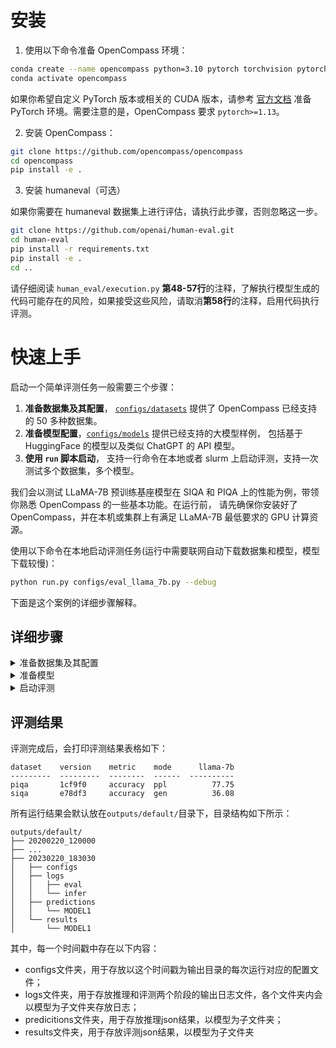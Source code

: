 # 安装

1. 使用以下命令准备 OpenCompass 环境：

```bash
conda create --name opencompass python=3.10 pytorch torchvision pytorch-cuda -c nvidia -c pytorch -y
conda activate opencompass
```

如果你希望自定义 PyTorch 版本或相关的 CUDA 版本，请参考 [官方文档](https://pytorch.org/get-started/locally/) 准备 PyTorch 环境。需要注意的是，OpenCompass 要求 `pytorch>=1.13`。

2. 安装 OpenCompass：

```bash
git clone https://github.com/opencompass/opencompass
cd opencompass
pip install -e .
```

3. 安装 humaneval（可选）

如果你需要在 humaneval 数据集上进行评估，请执行此步骤，否则忽略这一步。

```bash
git clone https://github.com/openai/human-eval.git
cd human-eval
pip install -r requirements.txt
pip install -e .
cd ..
```

请仔细阅读 `human_eval/execution.py` **第48-57行**的注释，了解执行模型生成的代码可能存在的风险，如果接受这些风险，请取消**第58行**的注释，启用代码执行评测。

# 快速上手

启动一个简单评测任务一般需要三个步骤：

1. **准备数据集及其配置**， [`configs/datasets`](https://github.com/open-mmlab/OpenCompass/tree/main/configs/datasets) 提供了 OpenCompass 已经支持的 50 多种数据集。
2. **准备模型配置**，[`configs/models`](https://github.com/open-mmlab/OpenCompass/tree/main/configs/models) 提供已经支持的大模型样例， 包括基于 HuggingFace 的模型以及类似 ChatGPT 的 API 模型。
3. **使用 `run` 脚本启动**， 支持一行命令在本地或者 slurm 上启动评测，支持一次测试多个数据集，多个模型。

我们会以测试 LLaMA-7B 预训练基座模型在 SIQA 和 PIQA 上的性能为例，带领你熟悉 OpenCompass 的一些基本功能。在运行前，
请先确保你安装好了 OpenCompass，并在本机或集群上有满足 LLaMA-7B 最低要求的 GPU 计算资源。

使用以下命令在本地启动评测任务(运行中需要联网自动下载数据集和模型，模型下载较慢)：

```bash
python run.py configs/eval_llama_7b.py --debug
```

下面是这个案例的详细步骤解释。

## 详细步骤

<details>
<summary>准备数据集及其配置</summary>

因为 [siqa](https://huggingface.co/datasets/siqa)， [piqa](https://huggingface.co/datasets/piqa) 支持自动下载，所以这里不需要手动下载数据集，但有部分数据集可能需要手动下载，详细查看文档 [准备数据集](docs/zh_cn/user_guides/dataset_prepare.md).

创建一个 '.py' 配置文件， 添加以下内容：

```python
from mmengine.config import read_base                # 使用 mmengine 的 config 机制

with read_base():
    # 直接从预设数据集配置中读取需要的数据集配置
    from .datasets.piqa.piqa_ppl import piqa_datasets
    from .datasets.siqa.siqa_gen import siqa_datasets
                                          
datasets = [*piqa_datasets, *siqa_datasets]          # 最后 config 需要包含所需的评测数据集列表 datasets
```

[configs/datasets](https://github.com/InternLM/OpenCompass/blob/main/configs/datasets) 包含各种数据集预先定义好的配置文件，如 [piqa](https://github.com/InternLM/OpenCompass/blob/main/configs/) 文件夹下有不同 Prompt 版本的 piqa 定义，其中 `ppl` 表示使用判别式评测， `gen` 表示使用生成式评测。[configs/datasets/collections](https://github.com/InternLM/OpenCompass/blob/main/configs/datasets/collections) 存放了各类数据集集合，方便做综合评测。

</details>

<details>
<summary>准备模型</summary>

[configs/models](https://github.com/InternLM/OpenCompass/blob/main/configs/models) 包含多种已经支持的模型案案例，如 gpt3.5, hf_llama 等。

HuggingFace 中的 'huggyllama/llama-7b' 支持自动下载，在配置文件中添加以下内容：

```python
from opencompass.models import HuggingFaceCausalLM    # 提供直接使用 HuggingFaceCausalLM 模型的接口

llama_7b = dict(
        type=HuggingFaceCausalLM,
        # 以下参数为 HuggingFaceCausalLM 的初始化参数
        path='huggyllama/llama-7b',
        tokenizer_path='huggyllama/llama-7b',
        tokenizer_kwargs=dict(padding_side='left', truncation_side='left'),
        max_seq_len=2048,
        # 以下参数为各类模型都有的参数，非 HuggingFaceCausalLM 的初始化参数
        abbr='llama-7b',            # 模型简称，用于结果展示
        max_out_len=100,            # 最长生成 token 数
        batch_size=16,              # 批次大小
        run_cfg=dict(num_gpus=1),   # 运行配置，用于指定资源需求
    )
 
models = [llama_7b]                                     # 最后 config 需要包含所需的模型列表 models
```

</details>

<details>
<summary>启动评测</summary>

首先，我们可以使用 debug 模式启动任务，以检查模型加载、数据集读取是否出现异常，如未正确读取缓存等。

```shell
python run.py configs/eval_llama_7b.py -w outputs/llama --debug
```

但 `--debug` 模式下只能逐一序列执行任务，因此检查无误后，可关闭 `--debug` 模式，使程序充分利用多卡资源

```shell
python run.py configs/eval_llama_7b.py -w outputs/llama
```

以下是一些与评测相关的参数，可以帮助你根据自己的环境情况配置更高效的推理任务。

- `-w outputs/llama`: 评测日志及结果保存目录
- `-r`: 重启上一次（中断的）评测
- `--mode all`: 指定进行某一阶段的任务
  - all: 进行全阶段评测，包括推理和评估
  - infer: 仅进行各个数据集上的推理
  - eval: 仅基于推理结果进行评估
  - viz: 仅展示评估结果
- `--max-partition-size 2000`: 数据集拆分尺寸，部分数据集可能比较大，利用此参数将其拆分成多个子任务，能有效利用资源。但如果拆分过细，则可能因为模型本身加载时间过长，反而速度更慢
- `--max-num-workers 32`: 最大并行启动任务数，在 Slurm 等分布式环境中，该参数用于指定最大提交任务数；在本地环境中，该参数用于指定最大并行执行的任务数，注意实际并行执行任务数受制于 GPU 等资源数，并不一定为该数字。

如果你不是在本机进行评测，而是使用 slurm 集群，可以指定如下参数：

- `--slurm`: 使用 slurm 在集群提交任务
- `--partition(-p) my_part`: slurm 集群分区
- `--retry 2`: 任务出错重试次数

</details>

## 评测结果

评测完成后，会打印评测结果表格如下：

```text
dataset    version    metric    mode      llama-7b
---------  ---------  --------  ------  ----------
piqa       1cf9f0     accuracy  ppl          77.75
siqa       e78df3     accuracy  gen          36.08
```

所有运行结果会默认放在`outputs/default/`目录下，目录结构如下所示：

```text
outputs/default/
├── 20200220_120000
├── ...
├── 20230220_183030
│   ├── configs
│   ├── logs
│   │   ├── eval
│   │   └── infer
│   ├── predictions
│   │   └── MODEL1
│   └── results
│       └── MODEL1
```

其中，每一个时间戳中存在以下内容：

- configs文件夹，用于存放以这个时间戳为输出目录的每次运行对应的配置文件；
- logs文件夹，用于存放推理和评测两个阶段的输出日志文件，各个文件夹内会以模型为子文件夹存放日志；
- predicitions文件夹，用于存放推理json结果，以模型为子文件夹；
- results文件夹，用于存放评测json结果，以模型为子文件夹
